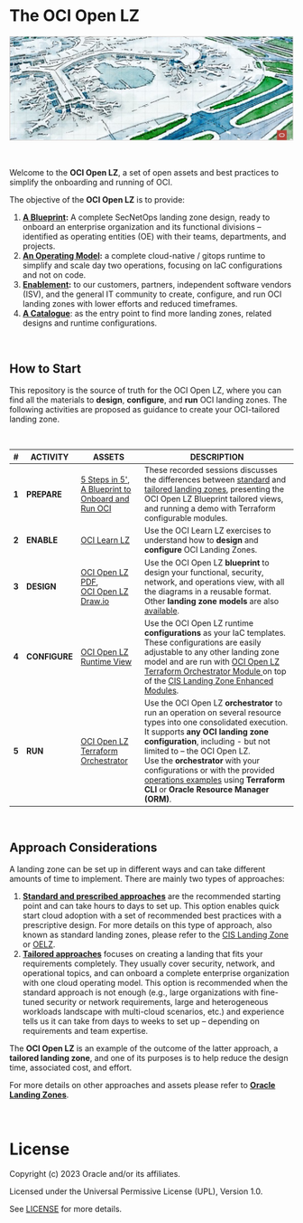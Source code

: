 # **The OCI Open LZ**

<img src="images/oci_open_lz.jpg" width="1200" height="value">

&nbsp; 

Welcome to the **OCI Open LZ**, a set of open assets and best practices to simplify the onboarding and running of OCI. 

The objective of the **OCI Open LZ** is to provide:
1. **[A Blueprint](/design/readme.md):** A complete SecNetOps landing zone design, ready to onboard an enterprise organization and its functional divisions &ndash; identified as operating entities (OE) with their teams, departments, and projects.
2. **[An Operating Model](/examples/oci-open-lz/readme.md):** a complete cloud-native / gitops runtime to simplify and scale day two operations, focusing on IaC configurations and not on code.
3. **[Enablement](/examples/oci-learn-lz/readme.md):** to our customers, partners, independent software vendors (ISV), and the general IT community to create, configure, and run OCI landing zones with lower efforts and reduced timeframes.
4. **[A Catalogue](/examples/readme.md)**: as the entry point to find more landing zones, related designs and runtime configurations.
   

&nbsp; 

## How to Start

This repository is the source of truth for the OCI Open LZ, where you can find all the materials to **design**, **configure**, and **run**  OCI landing zones. The following activities are proposed as guidance to create your OCI-tailored landing zone.

&nbsp; 


| # | ACTIVITY | ASSETS| DESCRIPTION   | 
|---|---|---|---|
| **1**| **PREPARE** | [5 Steps in 5'](https://www.youtube.com/watch?v=JWKRHfO4LnY&ab_channel=OracleLearning),</br>[A Blueprint to Onboard and Run OCI ](https://www.youtube.com/watch?v=xbKIxSERIxY) | These recorded sessions discusses the differences between [standard](https://github.com/oracle-devrel/technology-engineering/blob/main/landing-zones/standard_landing_zones/standard_landing_zones.md) and [tailored landing zones](https://github.com/oracle-devrel/technology-engineering/blob/main/landing-zones/tailored_landing_zones/tailored_landing_zones.md), presenting the OCI Open LZ Blueprint tailored views, and running a demo  with Terraform configurable modules. |
| **2** | **ENABLE** | [OCI Learn LZ](/examples/oci-learn-lz/readme.md)| Use the OCI Learn LZ exercises to understand how to **design** and **configure** OCI Landing Zones. |
| **3** | **DESIGN** | [OCI Open LZ PDF](/design/OCI_Open_LZ.pdf),</br>[ OCI Open LZ Draw.io ](/design/OCI_Open_LZ.drawio)   | Use the OCI Open LZ **blueprint** to design your functional, security, network, and operations view, with all the diagrams in a reusable format. Other **landing zone models** are also [available](/design/models/readme.md). |   
| **4** | **CONFIGURE** | [OCI Open LZ Runtime View](/examples/oci-open-lz/readme.md) | Use the  OCI Open LZ runtime  **configurations** as your IaC templates. These configurations are easily adjustable to any other landing zone model and are run with [OCI Open LZ Terraform Orchestrator Module ](orchestrator/readme.md) on top of the [CIS  Landing Zone Enhanced Modules](https://www.ateam-oracle.com/post/cis-landing-zone-enhanced-modules). |                
| **5** | **RUN** | [OCI Open LZ Terraform Orchestrator ](/orchestrator/readme.md) | Use the OCI Open LZ **orchestrator** to run an operation on several resource types into one consolidated execution. It supports **any OCI landing zone configuration**, including - but not limited to &ndash; the OCI Open LZ. </br>Use the **orchestrator** with your configurations or with the provided [operations examples](/examples/oci-open-lz/readme.md) using **Terraform CLI** or **Oracle Resource Manager (ORM)**.|


&nbsp; 

## Approach Considerations
A landing zone can be set up in different ways and can take different amounts of time to implement. There are mainly two types of approaches:
1.	[**Standard and prescribed approaches**](https://github.com/oracle-devrel/technology-engineering/blob/main/landing-zones/standard_landing_zones/standard_landing_zones.md) are the recommended starting point and can take hours to days to set up. This option enables quick start cloud adoption with a set of recommended best practices with a prescriptive design. For more details on this type of approach, also known as standard landing zones, please refer to the [CIS Landing Zone](https://github.com/oracle-quickstart/oci-cis-landingzone-quickstart) or [OELZ](https://github.com/oracle-quickstart/oci-landing-zones).
2.	[**Tailored approaches**](https://github.com/oracle-devrel/technology-engineering/blob/main/landing-zones/tailored_landing_zones/tailored_landing_zones.md) focuses on creating a landing that fits your requirements completely. They usually cover security, network, and operational topics, and can onboard a complete enterprise organization with one cloud operating model. This option is recommended when the standard approach is not enough (e.g., large organizations with fine-tuned security or network requirements, large and heterogeneous workloads landscape with multi-cloud scenarios, etc.) and experience tells us it can take from days to weeks to set up &ndash; depending on requirements and team expertise.
      
The **OCI Open LZ** is an example of the outcome of the latter approach, a **tailored landing zone**, and one of its purposes is to help reduce the design time, associated cost, and effort. 

For more details on other approaches and assets please refer to **[Oracle Landing Zones](https://github.com/oracle-devrel/technology-engineering/blob/main/landing-zones/README.md)**.

&nbsp; 

# License

Copyright (c) 2023 Oracle and/or its affiliates.

Licensed under the Universal Permissive License (UPL), Version 1.0.

See [LICENSE](LICENSE) for more details.
